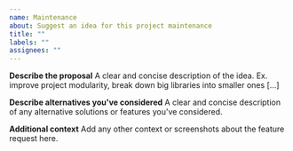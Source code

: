 ```yaml
---
name: Maintenance
about: Suggest an idea for this project maintenance
title: ""
labels: ""
assignees: ""
---
```


**Describe the proposal**
A clear and concise description of the idea. Ex. improve project modularity, break down big libraries into smaller ones [...]

**Describe alternatives you've considered**
A clear and concise description of any alternative solutions or features you've considered.

**Additional context**
Add any other context or screenshots about the feature request here.
